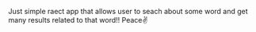 Just simple raect app that allows user to seach about some word and get many results related to that word!!
Peace:v:
